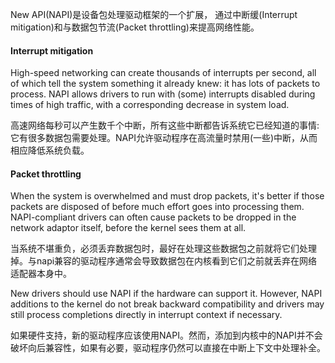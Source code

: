New API(NAPI)是设备包处理驱动框架的一个扩展， 通过中断缓(Interrupt mitigation)和与数据包节流(Packet throttling)来提高网络性能。


#### Interrupt mitigation

High-speed networking can create thousands of interrupts per second, all of which tell the system something it already knew: it has lots of packets to process. NAPI allows drivers to run with (some) interrupts disabled during times of high traffic, with a corresponding decrease in system load.

高速网络每秒可以产生数千个中断，所有这些中断都告诉系统它已经知道的事情:它有很多数据包需要处理。NAPI允许驱动程序在高流量时禁用(一些)中断，从而相应降低系统负载。

#### Packet throttling

When the system is overwhelmed and must drop packets, it's better if those packets are disposed of before much effort goes into processing them. NAPI-compliant drivers can often cause packets to be dropped in the network adaptor itself, before the kernel sees them at all.

当系统不堪重负，必须丢弃数据包时，最好在处理这些数据包之前就将它们处理掉。与napi兼容的驱动程序通常会导致数据包在内核看到它们之前就丢弃在网络适配器本身中。


New drivers should use NAPI if the hardware can support it. However, NAPI additions to the kernel do not break backward compatibility and drivers may still process completions directly in interrupt context if necessary.

如果硬件支持，新的驱动程序应该使用NAPI。然而，添加到内核中的NAPI并不会破坏向后兼容性，如果有必要，驱动程序仍然可以直接在中断上下文中处理补全。